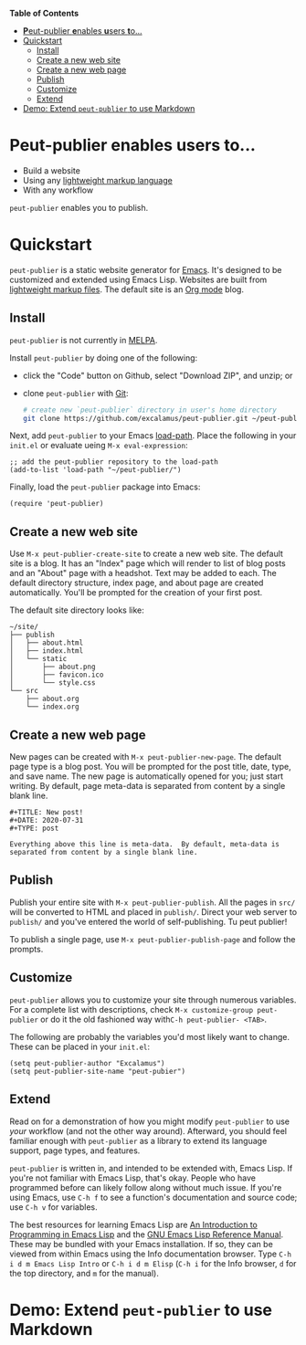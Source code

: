 <!-- markdown-toc start - Don't edit this section. Run M-x markdown-toc-refresh-toc -->
**Table of Contents**

- [**P**eut-publier **e**nables **u**sers **t**o...](#peut-publier-enables-users-to)
- [Quickstart](#quickstart)
    - [Install](#install)
    - [Create a new web site](#create-a-new-web-site)
    - [Create a new web page](#create-a-new-web-page)
    - [Publish](#publish)
    - [Customize](#customize)
    - [Extend](#extend)
- [Demo: Extend `peut-publier` to use Markdown](#demo-extend-peut-publier-to-use-markdown)

<!-- markdown-toc end -->

# **P**eut-publier **e**nables **u**sers **t**o...

* Build a website
* Using any [lightweight markup language](https://en.m.wikipedia.org/wiki/Lightweight_markup_language)
* With any workflow

`peut-publier` enables you to publish.

# Quickstart

`peut-publier` is a static website generator for [Emacs](https://www.gnu.org/software/emacs/).  It's
designed to be customized and extended using Emacs Lisp.  Websites are
built from [lightweight markup files](https://en.m.wikipedia.org/wiki/Lightweight_markup_language).  The default site is an [Org
mode](https://orgmode.org/) blog.

## Install

`peut-publier` is not currently in [MELPA](https://melpa.org/).

Install `peut-publier` by doing one of the following:

* click the "Code" button on Github, select "Download ZIP", and unzip;
  or
* clone `peut-publier` with [Git](http://git-scm.com):

  ```sh
  # create new `peut-publier` directory in user's home directory
  git clone https://github.com/excalamus/peut-publier.git ~/peut-publier
  ```

Next, add `peut-publier` to your Emacs [load-path](https://www.gnu.org/software/emacs/manual/html_node/elisp/Library-Search.html).  Place the
following in your `init.el` or evaluate ueing `M-x eval-expression`:

```emacs-lisp
;; add the peut-publier repository to the load-path
(add-to-list 'load-path "~/peut-publier/")
```

Finally, load the `peut-publier` package into Emacs:

```emacs-lisp
(require 'peut-publier)
```

## Create a new web site

Use `M-x peut-publier-create-site` to create a new web site.  The
default site is a blog.  It has an "Index" page which will render to
list of blog posts and an "About" page with a headshot.  Text may be
added to each.  The default directory structure, index page, and about
page are created automatically.  You'll be prompted for the creation
of your first post.

The default site directory looks like:

```
~/site/
├── publish
│   ├── about.html
│   ├── index.html
│   └── static
│       ├── about.png
│       ├── favicon.ico
│       └── style.css
└── src
    ├── about.org
    └── index.org
```

## Create a new web page

New pages can be created with `M-x peut-publier-new-page`.  The
default page type is a blog post.  You will be prompted for the post
title, date, type, and save name.  The new page is automatically
opened for you; just start writing.  By default, page meta-data is
separated from content by a single blank line.

```
#+TITLE: New post!
#+DATE: 2020-07-31
#+TYPE: post

Everything above this line is meta-data.  By default, meta-data is
separated from content by a single blank line.
```

## Publish

Publish your entire site with `M-x peut-publier-publish`.  All the
pages in `src/` will be converted to HTML and placed in `publish/`.
Direct your web server to `publish/` and you've entered the world of
self-publishing.  Tu peut publier!

To publish a single page, use `M-x peut-publier-publish-page` and
follow the prompts.

## Customize

`peut-publier` allows you to customize your site through numerous
variables.  For a complete list with descriptions, check `M-x
customize-group peut-publier` or do it the old fashioned way with`C-h
peut-publier- <TAB>`.

The following are probably the variables you'd most likely want to
change.  These can be placed in your `init.el`:

```emacs-lisp
(setq peut-publier-author "Excalamus")
(setq peut-publier-site-name "peut-pubier")
```

## Extend

Read on for a demonstration of how you might modify `peut-publier` to
use *your* workflow (and not the other way around).  Afterward, you
should feel familiar enough with `peut-publier` as a library to extend
its language support, page types, and features.

`peut-publier` is written in, and intended to be extended with, Emacs
Lisp.  If you're not familiar with Emacs Lisp, that's okay.  People
who have programmed before can likely follow along without much issue.
If you're using Emacs, use `C-h f` to see a function's documentation
and source code; use `C-h v` for variables.

The best resources for learning Emacs Lisp are [An Introduction to
Programming in Emacs Lisp](https://www.gnu.org/software/emacs/manual/eintr.html) and the [GNU Emacs Lisp Reference
Manual](https://www.gnu.org/software/emacs/manual/elisp.html).  These may be bundled with your Emacs installation.  If
so, they can be viewed from within Emacs using the Info documentation
browser.  Type `C-h i d m Emacs Lisp Intro` or `C-h i d m Elisp` (`C-h
i` for the Info browser, `d` for the top directory, and `m` for the
manual).

# Demo: Extend `peut-publier` to use Markdown
